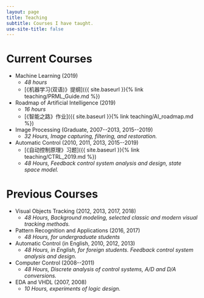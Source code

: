 ```yaml
---
layout: page
title: Teaching
subtitle: Courses I have taught.
use-site-title: false
---
```


# Current Courses

- Machine Learning (2019)
  + *48 hours*
  + [《机器学习(双语)》提纲]({{ site.baseurl }}{% link teaching/PRML_Guide.md %})
- Roadmap of Artificial Intelligence (2019)
  + *16 hours*
  + [《智能之路》作业]({{ site.baseurl }}{% link teaching/AI_roadmap.md %})
- Image Processing (Graduate, 2007--2013, 2015--2019)
  + *32 Hours, Image capturing, filtering, and restoration.*
- Automatic Control (2010, 2011, 2013, 2015--2019)
  + [《自动控制原理》习题]({{ site.baseurl }}{% link teaching/CTRL_2019.md %})
  + *48 Hours, Feedback control system analysis and design, state space model.*

# Previous Courses

- Visual Objects Tracking (2012, 2013, 2017, 2018)
  + *48 Hours, Background modeling, selected classic and modern visual tracking methods.*
- Pattern Recognition and Applications (2016, 2017)
  + *48 Hours, for undergraduate students*
- Automatic Control (in English, 2010, 2012, 2013)
  + *48 Hours, in English, for foreign students. Feedback control system analysis and design.*
- Computer Control (2008--2011)
  + *48 Hours, Discrete analysis of control systems, A/D and D/A conversions.*
- EDA and VHDL (2007, 2008)
  + *10 Hours, experiments of logic design.*


